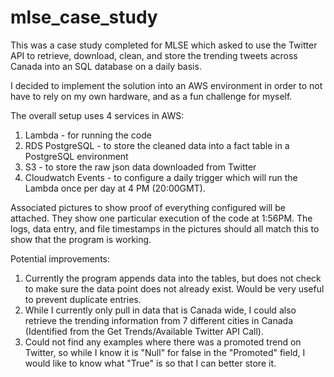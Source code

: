 # mlse_case_study
This was a case study completed for MLSE which asked to use the Twitter API to retrieve, download, clean, and store the trending tweets across Canada into an SQL database on a daily basis.

I decided to implement the solution into an AWS environment in order to not have to rely on my own hardware, and as a fun challenge for myself. 

The overall setup uses 4 services in AWS:
1. Lambda - for running the code
2. RDS PostgreSQL - to store the cleaned data into a fact table in a PostgreSQL environment
3. S3 - to store the raw json data downloaded from Twitter
4. Cloudwatch Events - to configure a daily trigger which will run the Lambda once per day at 4 PM (20:00GMT). 

Associated pictures to show proof of everything configured will be attached. They show one particular execution of the code at 1:56PM. The logs, data entry, and file timestamps in the pictures should all match this to show that the program is working.

Potential improvements:
1. Currently the program appends data into the tables, but does not check to make sure the data point does not already exist. Would be very useful to prevent duplicate entries.
2. While I currently only pull in data that is Canada wide, I could also retrieve the trending information from 7 different cities in Canada (Identified from the Get Trends/Available Twitter API Call). 
3. Could not find any examples where there was a promoted trend on Twitter, so while I know it is "Null" for false in the "Promoted" field, I would like to know what "True" is so that I can better store it.
